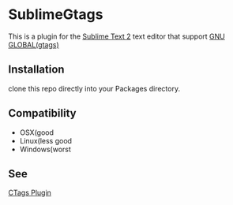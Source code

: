 # SublimeGtags

This is a plugin for the [Sublime Text 2](http://www.sublimetext.com/) text
editor that support [GNU GLOBAL(gtags)](http://www.gnu.org/software/global/)

## Installation
clone this repo directly into your Packages directory.

## Compatibility
 * OSX(good
 * Linux(less good
 * Windows(worst
 
## See
 [CTags Plugin](https://github.com/SublimeText/CTags)
